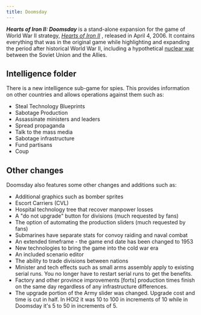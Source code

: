 ```yaml
---
title: Doomsday
---
```

***Hearts of Iron II: Doomsday*** is a stand-alone expansion for the
game of World War II strategy, *[Hearts of Iron II](/wiki/HoI2 "HoI2")*
, released in April 4, 2006. It contains everything that was in the
original game while highlighting and expanding the period after
historical World War II, including a hypothetical [nuclear
war](/wiki/Nuclear_Weapons "Nuclear Weapons") between the Soviet Union
and the Allies.

##  Intelligence folder 

There is a new intelligence sub-game for spies. This provides
information on other countries and allows operations against them such
as:

-   Steal Technology Blueprints
-   Sabotage Production
-   Assassinate ministers and leaders
-   Spread propaganda
-   Talk to the mass media
-   Sabotage infrastructure
-   Fund partisans
-   Coup

##  Other changes 

Doomsday also features some other changes and additions such as:

-   Additional graphics such as bomber sprites
-   Escort Carriers (CVL)
-   Hospital technology tree that recover manpower losses
-   A "do not upgrade" button for divisions (much requested by fans)
-   The option of automating the production sliders (much requested by
    fans)
-   Submarines have separate stats for convoy raiding and naval combat
-   An extended timeframe - the game end date has been changed to 1953
-   New technologies to bring the game into the cold war era
-   An included scenario editor
-   The ability to trade divisions between nations
-   Minister and tech effects such as small arms assembly apply to
    existing serial runs. You no longer have to restart serial runs to
    get the benefits.
-   Factory and other province improvements \[forts\] production times
    finish on the same day regardless of any infrastructure differences.
-   The upgrade portion of the Army slider was changed. Upgrade cost and
    time is cut in half. In HOI2 it was 10 to 100 in increments of 10
    while in Doomsday it's 5 to 50 in increments of 5.
